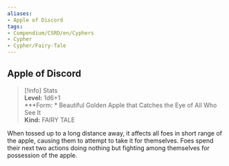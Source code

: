 ```yaml
---
aliases:
- Apple of Discord
tags:
- Compendium/CSRD/en/Cyphers
- Cypher
- Cypher/Fairy-Tale
---
```


  
## Apple of Discord  
>[!info] Stats  
> **Level:** 1d6+1  
> ***Form: * Beautiful Golden Apple that Catches the Eye of All Who See It  
> **Kind:** FAIRY TALE
  
When tossed up to a long distance away, it affects all foes in short range of the apple, causing them to attempt to take it for themselves. Foes spend their next two actions doing nothing but fighting among themselves for possession of the apple.
